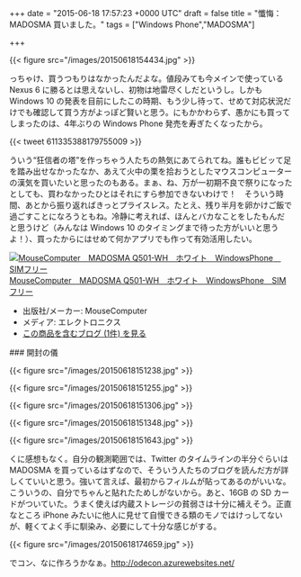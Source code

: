 
+++
date = "2015-06-18 17:57:23 +0000 UTC"
draft = false
title = "懺悔：MADOSMA 買いました。"
tags = ["Windows Phone","MADOSMA"]

+++


{{< figure src="/images/20150618154434.jpg"  >}}

っちゃけ、買うつもりはなかったんだよな。値段みても今メインで使っている Nexus 6 に勝るとは思えないし、初物は地雷尽くしだというし。しかも Windows 10 の発表を目前にしたこの時期、もう少し待って、せめて対応状況だけでも確認して買う方がよっぽど賢いと思う。にもかかわらず、愚かにも買ってしまったのは、4年ぶりの Windows Phone 発売を寿ぎたくなったから。

{{< tweet 611335388179755009 >}}

ういう“狂信者の塔”を作っちゃう人たちの熱気にあてられてね。誰もビビッて足を踏み出せなかったなか、あえて火中の栗を拾おうとしたマウスコンピューターの漢気を買いたいと思ったのもある。まぁ、ね、万が一初期不良で祭りになったとしても、買わなかったひとはそれにすら参加できないわけで！　そういう時間、あとから振り返ればきっとプライスレス。たとえ、残り半月を卵かけご飯で過ごすことになろうともね。冷静に考えれば、ほんとバカなことをしたもんだと思うけど（みんなは Windows 10 のタイミングまで待った方がいいと思うよ！）、買ったからにはせめて何かアプリでも作って有効活用したい。<div class="hatena-asin-detail"><a href="http://www.amazon.co.jp/exec/obidos/ASIN/B00Y9Q6O42/bestylesnet-22/"><img src="http://ecx.images-amazon.com/images/I/41L4a6FRlsL._SL160_.jpg" class="hatena-asin-detail-image" alt="MouseComputer　MADOSMA Q501-WH　ホワイト　WindowsPhone　SIMフリー" title="MouseComputer　MADOSMA Q501-WH　ホワイト　WindowsPhone　SIMフリー"/></a><div class="hatena-asin-detail-info"><a href="http://www.amazon.co.jp/exec/obidos/ASIN/B00Y9Q6O42/bestylesnet-22/">MouseComputer　MADOSMA Q501-WH　ホワイト　WindowsPhone　SIMフリー</a><ul><li><span class="hatena-asin-detail-label">出版社/メーカー:</span> MouseComputer</li><li><span class="hatena-asin-detail-label">メディア:</span> エレクトロニクス</li><li><a href="http://d.hatena.ne.jp/asin/B00Y9Q6O42/bestylesnet-22" target="_blank">この商品を含むブログ (1件) を見る</a></li></ul></div><div class="hatena-asin-detail-foot"></div></div>

<div class="section">
    ### 開封の儀
    

{{< figure src="/images/20150618151238.jpg"  >}}

{{< figure src="/images/20150618151255.jpg"  >}}

{{< figure src="/images/20150618151306.jpg"  >}}

{{< figure src="/images/20150618151348.jpg"  >}}

{{< figure src="/images/20150618151643.jpg"  >}}

くに感想もなく。自分の観測範囲では、Twitter のタイムラインの半分ぐらいは MADOSMA を買っているはずなので、そういう人たちのブログを読んだ方が詳しくていいと思う。強いて言えば、最初からフィルムが貼ってあるのがいいな。こういうの、自分でちゃんと貼れたためしがないから。あと、16GB の SD カードがついていた。うまく使えば内蔵ストレージの貧弱さは十分に補えそう。正直なところ iPhone みたいに他人に見せて自慢できる類のモノではけっしてないが、軽くてよく手に馴染み、必要にして十分な感じがする。

{{< figure src="/images/20150618174659.jpg"  >}}

でコン、なに作ろうかなぁ。<a href="http://odecon.azurewebsites.net/">http://odecon.azurewebsites.net/</a>

</div>

